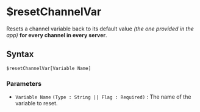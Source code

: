 # $resetChannelVar
Resets a channel variable back to its default value *(the one provided in the app)* **for every channel in every server**.

## Syntax
```
$resetChannelVar[Variable Name]
```

### Parameters
- `Variable Name` `(Type : String || Flag : Required)` : The name of the variable to reset.
